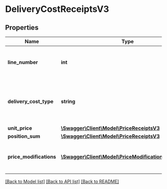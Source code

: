 # DeliveryCostReceiptsV3

## Properties
Name | Type | Description | Notes
------------ | ------------- | ------------- | -------------
**line_number** | **int** | Number of line item in which the information is printed on the pdf document of the receipt. &lt;/br&gt;This information is not reliably provided for older receipts | [optional] 
**delivery_cost_type** | **string** | Type of delivery costs for the shipment of physical goods. &lt;/br&gt; Possible values: * **DELIVERY_FEE_STANDARD** - basic shipping costs * **DELIVERY_FEE_FREIGHT_SURCHARGE** - additional freight surcharge for bulky goods | 
**unit_price** | [**\Swagger\Client\Model\PriceReceiptsV3**](PriceReceiptsV3.md) |  | 
**position_sum** | [**\Swagger\Client\Model\PriceReceiptsV3**](PriceReceiptsV3.md) |  | 
**price_modifications** | [**\Swagger\Client\Model\PriceModificationReceiptsV3[]**](PriceModificationReceiptsV3.md) | List of additional fees and reductions represented as price modifications. &lt;/br&gt;If there are no price modifications, an empty list is displayed | 

[[Back to Model list]](../../README.md#documentation-for-models) [[Back to API list]](../../README.md#documentation-for-api-endpoints) [[Back to README]](../../README.md)

